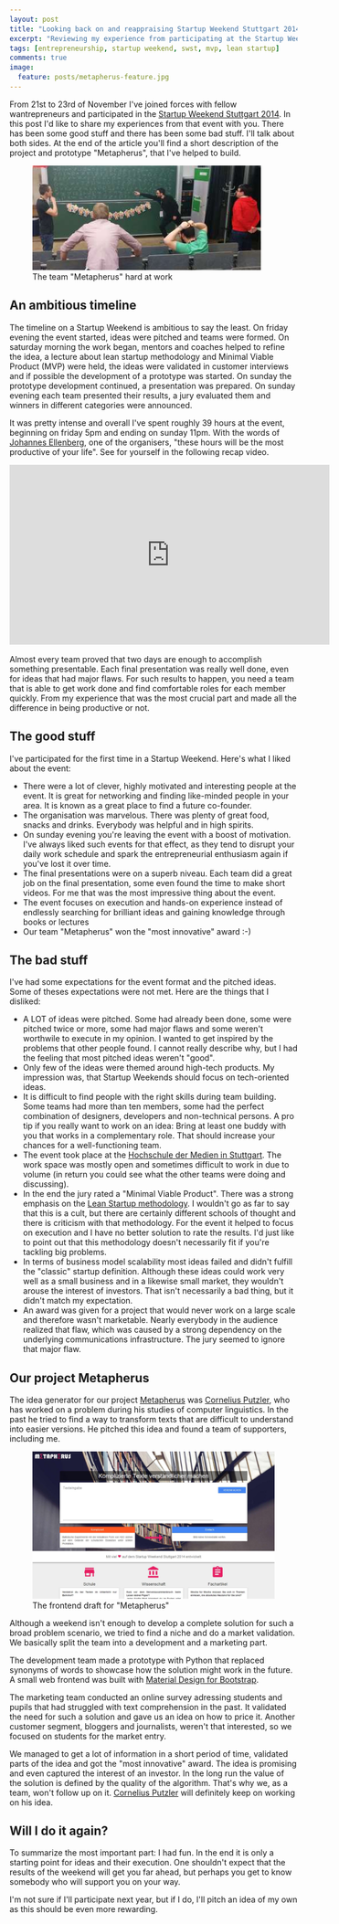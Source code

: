 ```yaml
---
layout: post
title: "Looking back on and reappraising Startup Weekend Stuttgart 2014"
excerpt: "Reviewing my experience from participating at the Startup Weekend Stuttgart 2014: the concept, critique and room for improvement."
tags: [entrepreneurship, startup weekend, swst, mvp, lean startup]
comments: true
image:
  feature: posts/metapherus-feature.jpg
---
```


From 21st to 23rd of November I've joined forces with fellow wantrepreneurs and participated in the [Startup Weekend Stuttgart 2014](http://www.up.co/communities/germany/stuttgart/). In this post I'd like to share my experiences from that event with you. There has been some good stuff and there has been some bad stuff. I'll talk about both sides. At the end of the article you'll find a short description of the project and prototype "Metapherus", that I've helped to build.

<figure>
  <img src="../images/posts/metapherus-team.jpg" />
  <figcaption>The team "Metapherus" hard at work</figcaption>
</figure>

## An ambitious timeline
The timeline on a Startup Weekend is ambitious to say the least. On friday evening the event started, ideas were pitched and teams were formed. On saturday morning the work began, mentors and coaches helped to refine the idea, a lecture about lean startup methodology and Minimal Viable Product (MVP) were held, the ideas were validated in customer interviews and if possible the development of a prototype was started. On sunday the prototype development continued, a presentation was prepared. On sunday evening each team presented their results, a jury evaluated them and winners in different categories were announced.

It was pretty intense and overall I've spent roughly 39 hours at the event, beginning on friday 5pm and ending on sunday 11pm. With the words of [Johannes Ellenberg](http://johannesellenberg.de/), one of the organisers, "these hours will be the most productive of your life". See for yourself in the following recap video.


<iframe width="560" height="315" src="http://www.youtube.com/embed/1uMzkK3HOTA" frameborder="0"> </iframe>


Almost every team proved that two days are enough to accomplish something presentable. Each final presentation was really well done, even for ideas that had major flaws. For such results to happen, you need a team that is able to get work done and find comfortable roles for each member quickly. From my experience that was the most crucial part and made all the difference in being productive or not.

## The good stuff
I've participated for the first time in a Startup Weekend. Here's what I liked about the event:

* There were a lot of clever, highly motivated and interesting people at the event. It is great for networking and finding like-minded people in your area. It is known as a great place to find a future co-founder.
* The organisation was marvelous. There was plenty of great food, snacks and drinks. Everybody was helpful and in high spirits.
* On sunday evening you're leaving the event with a boost of motivation. I've always liked such events for that effect, as they tend to disrupt your daily work schedule and spark the entrepreneurial enthusiasm again if you've lost it over time.
* The final presentations were on a superb niveau. Each team did a great job on the final presentation, some even found the time to make short videos. For me that was the most impressive thing about the event.
* The event focuses on execution and hands-on experience instead of endlessly searching for brilliant ideas and gaining knowledge through books or lectures
* Our team "Metapherus" won the "most innovative" award :-)

## The bad stuff
I've had some expectations for the event format and the pitched ideas. Some of theses expectations were not met. Here are the things that I disliked:

* A LOT of ideas were pitched. Some had already been done, some were pitched twice or more, some had major flaws and some weren't worthwile to execute in my opinion. I wanted to get inspired by the problems that other people found. I cannot really describe why, but I had the feeling that most pitched ideas weren't "good".
* Only few of the ideas were themed around high-tech products. My impression was, that Startup Weekends should focus on tech-oriented ideas.
* It is difficult to find people with the right skills during team building. Some teams had more than ten members, some had the perfect combination of designers, developers and non-technical persons. A pro tip if you really want to work on an idea: Bring at least one buddy with you that works in a complementary role. That should increase your chances for a well-functioning team.
* The event took place at the [Hochschule der Medien in Stuttgart](http://www.hdm-stuttgart.de/). The work space was mostly open and sometimes difficult to work in due to volume (in return you could see what the other teams were doing and discussing).
* In the end the jury rated a "Minimal Viable Product". There was a strong emphasis on the [Lean Startup methodology](http://theleanstartup.com/). I wouldn't go as far to say that this is a cult, but there are certainly different schools of thought and there is criticism with that methodology. For the event it helped to focus on execution and I have no better solution to rate the results. I'd just like to point out that this methodology doesn't necessarily fit if you're tackling big problems.  
* In terms of business model scalability most ideas failed and didn't fulfill the "classic" startup definition. Although these ideas could work very well as a small business and in a likewise small market, they wouldn't arouse the interest of investors. That isn't necessarily a bad thing, but it didn't match my expectation.
* An award was given for a project that would never work on a large scale and therefore wasn't marketable. Nearly everybody in the audience realized that flaw, which was caused by a strong dependency on the underlying communications infrastructure. The jury seemed to ignore that major flaw.

## Our project Metapherus
The idea generator for our project [Metapherus](http://metapherus.co) was [Cornelius Putzler](http://corneliusputzler.de/), who has worked on a problem during his studies of computer linguistics. In the past he tried to find a way to transform texts that are difficult to understand into easier versions. He pitched this idea and found a team of supporters, including me.

<figure>
  <img src="../images/posts/metapherus.jpg" />
  <figcaption>The frontend draft for "Metapherus"</figcaption>
</figure>

Although a weekend isn't enough to develop a complete solution for such a broad problem scenario, we tried to find a niche and do a market validation. We basically split the team into a development and a marketing part.

The development team made a prototype with Python that replaced synonyms of words to showcase how the solution might work in the future. A small web frontend was built with [Material Design for Bootstrap](http://fezvrasta.github.io/bootstrap-material-design/bootstrap-elements.html).

The marketing team conducted an online survey adressing students and pupils that had struggled with text comprehension in the past. It validated the need for such a solution and gave us an idea on how to price it. Another customer segment, bloggers and journalists, weren't that interested, so we focused on students for the market entry.

We managed to get a lot of information in a short period of time, validated parts of the idea and got the "most innovative" award. The idea is promising and even captured the interest of an investor. In the long run the value of the solution is defined by the quality of the algorithm. That's why we, as a team, won't follow up on it. [Cornelius Putzler](http://corneliusputzler.de/) will definitely keep on working on his idea.

## Will I do it again?
To summarize the most important part: I had fun. In the end it is only a starting point for ideas and their execution. One shouldn't expect that the results of the weekend will get you far ahead, but perhaps you get to know somebody who will support you on your way.

I'm not sure if I'll participate next year, but if I do, I'll pitch an idea of my own as this should be even more rewarding.